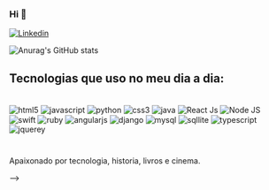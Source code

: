 ### Hi 👋

[![Linkedin](https://img.shields.io/badge/LinkedIn-0077B5?style=for-the-badge&logo=linkedin&logoColor=white)](https://www.linkedin.com/in/marcos-gabriel-739691191/)

![Anurag's GitHub stats](https://github-readme-stats.vercel.app/api?username=sanstevens&theme=midnight-purple&show_icons=true)

## Tecnologias que uso no meu dia a dia:

<div style="display: inline_block"><br/>
    <img align ="center" alt ="html5" src="https://img.shields.io/badge/HTML5-E34F26?style=for-the-badge&logo=html5&logoColor=white"/>
    <img align ="center" alt ="javascript" src="https://img.shields.io/badge/JavaScript-323330?style=for-the-badge&logo=javascript&logoColor=F7DF1E"/>
    <img align ="center" alt ="python" src="https://img.shields.io/badge/Python-14354C?style=for-the-badge&logo=python&logoColor=white"/>
    <img align ="center" alt ="css3" src="https://img.shields.io/badge/CSS3-1572B6?style=for-the-badge&logo=css3&logoColor=white"/>
    <img align ="center" alt ="java" src="https://img.shields.io/badge/Java-ED8B00?style=for-the-badge&logo=openjdk&logoColor=white"/>
    <img align ="center" alt ="React Js" src="https://img.shields.io/badge/React-20232A?style=for-the-badge&logo=react&logoColor=61DAFB
"/>
    <img align ="center" alt ="Node JS" src="https://img.shields.io/badge/Node.js-43853D?style=for-the-badge&logo=node.js&logoColor=white
"/>
    <img align ="center" alt ="swift" src="https://img.shields.io/badge/Swift-FA7343?style=for-the-badge&logo=swift&logoColor=white"/>
    <img align ="center" alt ="ruby" src="https://img.shields.io/badge/Ruby-CC342D?style=for-the-badge&logo=ruby&logoColor=white"/>
    <img align ="center" alt ="angularjs" src="	https://img.shields.io/badge/AngularJS-E23237?style=for-the-badge&logo=angularjs&logoColor=white"/>
    <img align ="center" alt ="django" src="https://img.shields.io/badge/Django-092E20?style=for-the-badge&logo=django&logoColor=white"/>
    <img align ="center" alt ="mysql" src="https://img.shields.io/badge/MySQL-00000F?style=for-the-badge&logo=mysql&logoColor=white"/>
    <img align ="center" alt ="sqllite" src="https://img.shields.io/badge/SQLite-07405E?style=for-the-badge&logo=sqlite&logoColor=white"/>
    <img align ="center" alt ="typescript" src="https://img.shields.io/badge/TypeScript-007ACC?style=for-the-badge&logo=typescript&logoColor=white"/>
    <img align ="center" alt ="jquerey" src="https://img.shields.io/badge/jQuery-0769AD?style=for-the-badge&logo=jquery&logoColor=white"/>

#

Apaixonado por tecnologia, historia, livros e cinema.

</div>

-->
